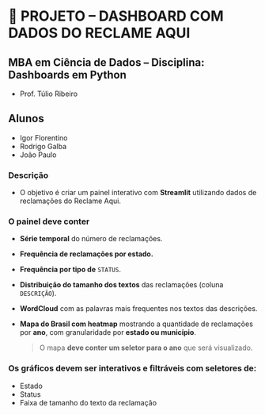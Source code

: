 # 📌 PROJETO – DASHBOARD COM DADOS DO RECLAME AQUI
## MBA em Ciência de Dados – Disciplina: Dashboards em Python
* Prof. Túlio Ribeiro
## Alunos
* Igor Florentino
* Rodrigo Galba
* João Paulo

### **Descrição**

* O objetivo é criar um painel interativo com **Streamlit** utilizando dados de reclamações do Reclame Aqui.

### **O painel deve conter**

* **Série temporal** do número de reclamações.
* **Frequência de reclamações por estado.**
* **Frequência por tipo de** `STATUS`.
* **Distribuição do tamanho dos textos** das reclamações (coluna `DESCRIÇÃO`).
* **WordCloud** com as palavras mais frequentes nos textos das descrições.
* **Mapa do Brasil com heatmap** mostrando a quantidade de reclamações por **ano**, com granularidade por **estado ou município**.

  > O mapa **deve conter um seletor para o ano** que será visualizado.

### **Os gráficos devem ser interativos e filtráveis com seletores de:**

* Estado
* Status
* Faixa de tamanho do texto da reclamação